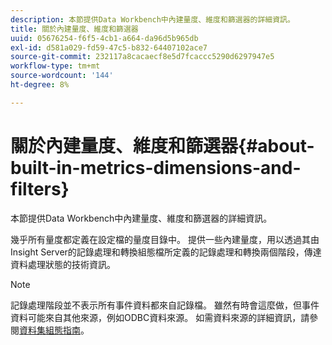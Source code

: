 ```yaml
---
description: 本節提供Data Workbench中內建量度、維度和篩選器的詳細資訊。
title: 關於內建量度、維度和篩選器
uuid: 05676254-f6f5-4cb1-a664-da96d5b965db
exl-id: d581a029-fd59-47c5-b832-64407102ace7
source-git-commit: 232117a8cacaecf8e5d7fcaccc5290d6297947e5
workflow-type: tm+mt
source-wordcount: '144'
ht-degree: 8%

---
```


# 關於內建量度、維度和篩選器{#about-built-in-metrics-dimensions-and-filters}

本節提供Data Workbench中內建量度、維度和篩選器的詳細資訊。

幾乎所有量度都定義在設定檔的量度目錄中。 提供一些內建量度，用以透過其由Insight Server的記錄處理和轉換組態檔所定義的記錄處理和轉換兩個階段，傳達資料處理狀態的技術資訊。

>[!NOTE]
>
>記錄處理階段並不表示所有事件資料都來自記錄檔。 雖然有時會這麼做，但事件資料可能來自其他來源，例如ODBC資料來源。 如需資料來源的詳細資訊，請參閱[資料集組態指南](https://experienceleague.adobe.com/docs/data-workbench/using/dataset/c-dataset-constr.html)。
